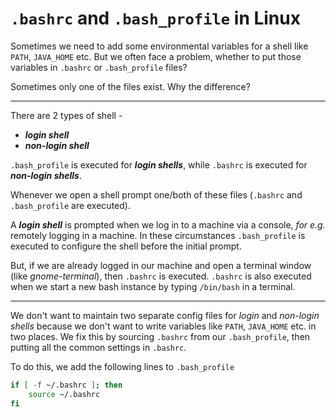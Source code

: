 `.bashrc` and `.bash_profile` in Linux
======


Sometimes we need to add some environmental variables for a shell
like `PATH`, `JAVA_HOME` etc. But we often face a problem, whether to put
those variables in `.bashrc` or `.bash_profile` files?

Sometimes only one of the files exist. Why the difference?

---

There are 2 types of shell -
 * ***login shell***
 * ***non-login shell***

`.bash_profile` is executed for ***login shells***, while `.bashrc` is executed
for ***non-login shells***.

Whenever we open a shell prompt one/both of these files (`.bashrc` and
`.bash_profile` are executed).


A ***login shell*** is prompted when we log in to a machine via a console,
*for e.g.* remotely logging in a machine. In these circumstances
`.bash_profile` is executed to configure the shell before the initial
prompt.

But, if we are already logged in our machine and open a terminal
window (like *gnome-terminal*), then `.bashrc` is executed. `.bashrc` is also
executed when we start a new bash instance by typing `/bin/bash` in a
terminal.

---

We don't want to maintain two separate config files for *login* and
*non-login shells* because we don't want to write variables like `PATH`,
`JAVA_HOME` etc. in two places. We fix this by sourcing `.bashrc` from our
`.bash_profile`, then putting all the common settings in `.bashrc`.

To do this, we add the following lines to `.bash_profile` 


```bash
if [ -f ~/.bashrc ]; then
    source ~/.bashrc
fi
```
